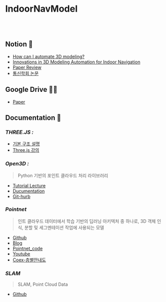 # IndoorNavModel

<br><br>

## **Notion**  🍏  

- [How can I automate 3D modeling?](https://www.notion.so/3D-modeling-3b27355783374c55a41b34590826077c)
- [Innovations in 3D Modeling Automation for Indoor Navigation](https://www.notion.so/Innovations-in-3D-Modeling-Automation-for-Indoor-Navigation-0137a3b6cd1042fa89008a6148b665e5)
- [Paper Review](https://www.notion.so/What-is-a-SLAM-b9b8bb898ec24351b93f91e17c78e1b7)
- [ 통신학회 논문](https://www.notion.so/10-06-845c8093081e4bfba372a2e82c67fa6a)

## **Google Drive**  🍏🍎 

- [Paper](https://drive.google.com/drive/u/0/folders/1yNfkobCd-HqKHG5RrYeAxwMLXnzWhkgS)


## **Documentation**   🍋

### *THREE.JS :*

- [기본 구조 설명](https://threejs.org/manual/#en/fundamentals)
- [Three.js 강의](https://www.youtube.com/watch?v=_PqQLvFa_Vw&list=PLkbzizJk4Ae9hHI_YUD3fRv8xLfS3jGEW&index=1)

### *Open3D :*
> Python 기반의 포인트 클라우드 처리 라이브러리
- [Tutorial Lecture](https://www.youtube.com/watch?v=zF3MreN1w6c&list=PL4SJPVdQanQFFbSkBs14wdA0oHA06Jq33&index=12&t=284s)
- [Ducumentation](http://www.open3d.org/docs/release/)
- [Git-hurb](https://github.com/isl-org/Open3D)

### *Pointnet*
> 인트 클라우드 데이터에서 학습 기반의 딥러닝 아키텍처 중 하나로, 3D 객체 인식, 분할 및 세그멘테이션 작업에 사용되는 모델
- [Github](https://github.com/maziarraissi/Applied-Deep-Learning)
- [Blog](https://medium.com/@luis_gonzales/an-in-depth-look-at-pointnet-111d7efdaa1a)
- [Pointnet_code](https://colab.research.google.com/github/keras-team/keras-io/blob/master/examples/vision/ipynb/pointnet.ipynb#scrollTo=sollP_M1HdWl)
- [Youtube](https://www.youtube.com/watch?v=ctdi4Fjp_50&list=LL&index=7)
- [Coex-층별안내도](https://www.starfield.co.kr/coexmall/tenant/floorInfo.do)

### *SLAM*
> SLAM, Point Cloud Data 
- [Github](https://github.com/maziarraissi/Applied-Deep-Learning)
